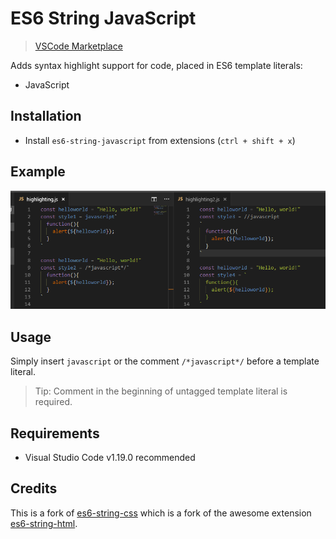 # ES6 String JavaScript 
> [VSCode Marketplace](https://marketplace.visualstudio.com/items?itemName=zjcompt.es6-string-javascript)

Adds syntax highlight support for code, placed in ES6 template literals:
- JavaScript

## Installation

- Install `es6-string-javascript` from extensions (`ctrl + shift + x`)

## Example

![Example](docs/demo.png)

## Usage

Simply insert `javascript` or the comment `/*javascript*/` before a template literal.

> Tip: Comment in the beginning of untagged template literal is required.

## Requirements

- Visual Studio Code v1.19.0 recommended

## Credits

This is a fork of [es6-string-css](https://github.com/bashmish/es6-string-css) which is a fork of the awesome extension [es6-string-html](https://github.com/mydesireiscoma/es6-string-html/).